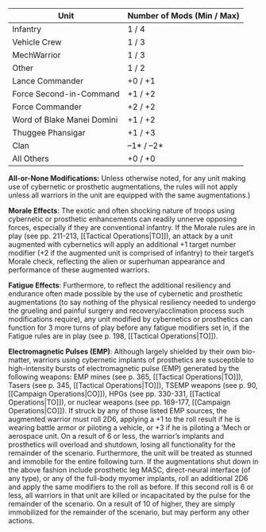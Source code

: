 | Unit                       | Number of Mods (Min / Max) |
| -------------------------- | -------------------------- |
| Infantry                   | 1 / 4                      |
| Vehicle Crew               | 1 / 3                      |
| MechWarrior                | 1 / 3                      |
| Other                      | 1 / 2                      |
| Lance Commander            | +0 / +1                    |
| Force Second-in-Command    | +1 / +2                    |
| Force Commander            | +2 / +2                    |
| Word of Blake Manei Domini | +1 / +2                    |
| Thuggee Phansigar          | +1 / +3                    |
| Clan                       | –1* / –2*                  |
| All Others                 | +0 / +0                    |

**All-or-None Modifications:** Unless otherwise noted, for any unit making use of cybernetic or prosthetic augmentations, the rules will not apply unless all warriors in the unit are equipped with the same augmentations.)

**Morale Effects**: The exotic and often shocking nature of troops using cybernetic or prosthetic enhancements can readily unnerve opposing forces, especially if they are conventional infantry. If the Morale rules are in play (see pp. 211-213, [[Tactical Operations|TO]]), an attack by a unit augmented with cybernetics will apply an additional +1 target number modifier (+2 if the augmented unit is comprised of infantry) to their target’s Morale check, reflecting the alien or superhuman appearance and performance of these augmented warriors.

**Fatigue Effects**: Furthermore, to reflect the additional resiliency and endurance often made possible by the use of cybernetic and prosthetic augmentations (to say nothing of the physical resiliency needed to undergo the grueling and painful surgery and recovery/acclimation process such modifications require), any unit modified by cybernetics or prosthetics can function for 3 more turns of play before any fatigue modifiers set in, if the Fatigue rules are in play (see p. 198, [[Tactical Operations|TO]]). 

**Electromagnetic Pulses (EMP)**: Although largely shielded by their own bio-matter, warriors using cybernetic implants of prosthetics are susceptible to high-intensity bursts of electromagnetic pulse (EMP) generated by the following weapons: EMP mines (see p. 365, [[Tactical Operations|TO]]), Tasers (see p. 345, [[Tactical Operations|TO]]), TSEMP weapons (see p. 90, [[Campaign Operations|CO]]), HPGs (see pp. 330-331, [[Tactical Operations|TO]]), or nuclear weapons (see pp. 169-177, [[Campaign Operations|CO]]). If struck by any of those listed EMP sources, the augmented warrior must roll 2D6, applying a +1 to the roll result if he is wearing battle armor or piloting a vehicle, or +3 if he is piloting a ’Mech or aerospace unit. On a result of 6 or less, the warrior’s implants and prosthetics will overload and shutdown, losing all functionality for the remainder of the scenario. Furthermore, the unit will be treated as stunned and immobile for the entire following turn. If the augmentations shut down in the above fashion include prosthetic leg MASC, direct-neural interface (of any type), or any of the full-body myomer implants, roll an additional 2D6 and apply the same modifiers to the roll as before. If this second roll is 6 or less, all warriors in that unit are killed or incapacitated by the pulse for the remainder of the scenario. On a result of 10 of higher, they are simply immobilized for the remainder of the scenario, but may perform any other actions.
